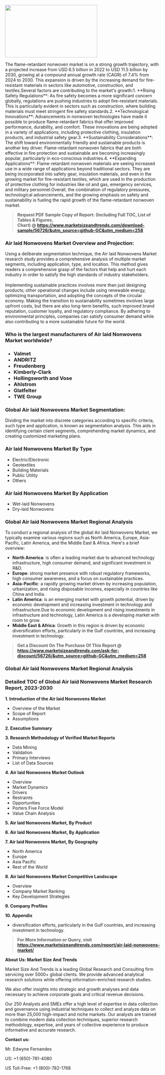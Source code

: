 <p><img class="alignnone size-medium wp-image-20088" src="https://ffe5etoiles.com/wp-content/uploads/2024/12/MST1-300x171.png" alt="" width="300" height="171" /></p>The flame-retardant nonwoven market is on a strong growth trajectory, with a projected increase from USD 6.5 billion in 2022 to USD 11.5 billion by 2030, growing at a compound annual growth rate (CAGR) of 7.4% from 2024 to 2030. This expansion is driven by the increasing demand for fire-resistant materials in sectors like automotive, construction, and textiles.Several factors are contributing to the market's growth:1. **Rising Safety Regulations**: As fire safety becomes a more significant concern globally, regulations are pushing industries to adopt fire-resistant materials. This is particularly evident in sectors such as construction, where building materials must meet stringent fire safety standards.2. **Technological Innovations**: Advancements in nonwoven technologies have made it possible to produce flame-retardant fabrics that offer improved performance, durability, and comfort. These innovations are being adopted in a variety of applications, including protective clothing, insulation products, and industrial safety gear.3. **Sustainability Considerations**: The shift toward environmentally friendly and sustainable products is another key driver. Flame-retardant nonwoven fabrics that are both effective in fire protection and sustainable are becoming increasingly popular, particularly in eco-conscious industries.4. **Expanding Applications**: Flame-retardant nonwoven materials are seeing increased use in a wide range of applications beyond traditional sectors. They are being incorporated into safety gear, insulation materials, and even in the growing market for fire-resistant textiles, which are used in the production of protective clothing for industries like oil and gas, emergency services, and military personnel.Overall, the combination of regulatory pressures, technological advancements, and the growing emphasis on safety and sustainability is fueling the rapid growth of the flame-retardant nonwoven market.</p><blockquote id="" class=""><strong>Request PDF Sample Copy of Report: (Including Full TOC, List of Tables &amp; Figures, Chart)&nbsp;@&nbsp;<strong><a href="https://www.marketsizeandtrends.com/download-sample/56726/&utm_source=github-GC&utm_medium=258" target="_blank">https://www.marketsizeandtrends.com/download-sample/56726/&utm_source=github-GC&utm_medium=258</a></strong></strong></blockquote><h3 id="" class="">Air laid Nonwovens Market&nbsp;Overview and Projection:</h3><p id="" class="">Using a deliberate segmentation technique, the Air laid Nonwovens Market research study provides a comprehensive analysis of multiple market segments, including application, type, and location. This method gives readers a comprehensive grasp of the factors that help and hurt each industry in order to satisfy the high standards of industry stakeholders. <br /> <br />Implementing sustainable practices involves more than just designing products; other operational changes include using renewable energy, optimizing transportation, and adopting the concepts of the circular economy. Making the transition to sustainability sometimes involves large upfront costs, but there are also long-term benefits, such improved brand reputation, customer loyalty, and regulatory compliance. By adhering to environmental principles, companies can satisfy consumer demand while also contributing to a more sustainable future for the world.</p><h3 id="" class="">Who is the largest manufacturers of&nbsp;Air laid Nonwovens Market worldwide?</h3><h3 class=""><p><ul><li>Valmet </li><li> ANDRITZ </li><li> Freudenberg </li><li> Kimberly-Clark </li><li> Hollingsworth and Vose </li><li> Ahlstrom </li><li> Glatfelter </li><li> TWE Group</li></ul></p></h3><h3 id="" class="">Global&nbsp;Air laid Nonwovens Market Segmentation:</h3><p id="" class="">Dividing the market into discrete categories according to specific criteria, such type and application, is known as segmentation analysis. This aids in identifying certain client segments, comprehending market dynamics, and creating customized marketing plans.</p><h3 id="" class="">Air laid Nonwovens Market&nbsp;By Type</h3><p><p><ul><li>Electric/Electronic </li><li> Geotextiles </li><li> Building Materials </li><li> Public Utility </li><li> Others</p></li></ul></p></p><h3 id="" class="">Air laid Nonwovens Market&nbsp;By Application</h3><p class=""><p><ul><li>Wet-laid Nonwovens </li><li> Dry-laid Nonwovens</li></ul></p></p><h3 id="" class="">Global Air laid Nonwovens Market Regional Analysis</h3><p id="" class="">To conduct a regional analysis of the global Air laid Nonwovens Market, we typically examine various regions such as North America, Europe, Asia-Pacific, Latin America, and the Middle East &amp; Africa. Here's a brief overview:</p><ul><li><strong>North America</strong>: is often a leading market due to advanced technology infrastructure, high consumer demand, and significant investment in R&amp;D.</li><li><strong>Europe</strong>: strong market presence with robust regulatory frameworks, high consumer awareness, and a focus on sustainable practices.</li><li><strong>Asia-Pacific</strong>: a rapidly growing market driven by increasing population, urbanization, and rising disposable incomes, especially in countries like China and India.</li><li><strong>Latin America</strong>: is an emerging market with growth potential, driven by economic development and increasing investment in technology and infrastructure.Due to economic development and rising investments in infrastructure and technology, Latin America is a developing market with room to grow.</li><li><strong>Middle East &amp; Africa</strong>: Growth in this region is driven by economic diversification efforts, particularly in the Gulf countries, and increasing investment in technology.</li></ul><blockquote id="" class=""><strong>Get a Discount On The Purchase Of This Report @ <strong><a href="https://www.marketsizeandtrends.com/ask-for-discount/56726/&utm_source=github-GC&utm_medium=258" target="_blank">https://www.marketsizeandtrends.com/ask-for-discount/56726/&utm_source=github-GC&utm_medium=258</a></strong></strong></blockquote><h3 id="" class="">Global Air laid Nonwovens Market Regional Analysis</h3><h3 id="" class="">Detailed TOC of Global Air laid Nonwovens Market Research Report, 2023-2030</h3><p id="" class=""><strong>1. Introduction of the Air laid Nonwovens Market</strong></p><ul><li>Overview of the Market</li><li>Scope of Report</li><li>Assumptions</li></ul><p id="" class=""><strong>2. Executive Summary</strong></p><p id="" class=""><strong>3. Research Methodology of Verified Market Reports</strong></p><ul><li>Data Mining</li><li>Validation</li><li>Primary Interviews</li><li>List of Data Sources</li></ul><p id="" class=""><strong>4. Air laid Nonwovens Market Outlook</strong></p><ul><li>Overview</li><li>Market Dynamics</li><li>Drivers</li><li>Restraints</li><li>Opportunities</li><li>Porters Five Force Model</li><li>Value Chain Analysis</li></ul><p id="" class=""><strong>5. Air laid Nonwovens Market, By Product</strong></p><p id="" class=""><strong>6. Air laid Nonwovens Market, By Application</strong></p><p id="" class=""><strong>7. Air laid Nonwovens Market, By Geography</strong></p><ul><li>North America</li><li>Europe</li><li>Asia Pacific</li><li>Rest of the World</li></ul><p id="" class=""><strong>8. Air laid Nonwovens Market Competitive Landscape</strong></p><ul><li>Overview</li><li>Company Market Ranking</li><li>Key Development Strategies</li></ul><p id="" class=""><strong>9. Company Profiles</strong></p><p id="" class=""><strong>10. Appendix</strong></p><ul><li>diversification efforts, particularly in the Gulf countries, and increasing investment in technology.</li></ul><blockquote id="" class=""><strong>For More Information or Query, visit <strong><strong><a href="https://www.marketsizeandtrends.com/report/air-laid-nonwovens-market/" target="_blank">https://www.marketsizeandtrends.com/report/air-laid-nonwovens-market/</a></strong></strong></strong></blockquote><p id="" class=""><strong>About Us: Market Size And Trends</strong></p><p id="" class="">Market Size And Trends is a leading Global Research and Consulting firm servicing over 5000+ global clients. We provide advanced analytical research solutions while offering information-enriched research studies.</p><p id="" class="">We also offer insights into strategic and growth analyses and data necessary to achieve corporate goals and critical revenue decisions.</p><p id="" class="">Our 250 Analysts and SMEs offer a high level of expertise in data collection and governance using industrial techniques to collect and analyze data on more than 25,000 high-impact and niche markets. Our analysts are trained to combine modern data collection techniques, superior research methodology, expertise, and years of collective experience to produce informative and accurate research.</p><p id="" class=""><strong>Contact us:</strong></p><p id="" class="">Mr. Edwyne Fernandes</p><p id="" class="">US: +1 (650)-781-4080</p><p id="" class="">US Toll-Free: +1 (800)-782-1768</p>

